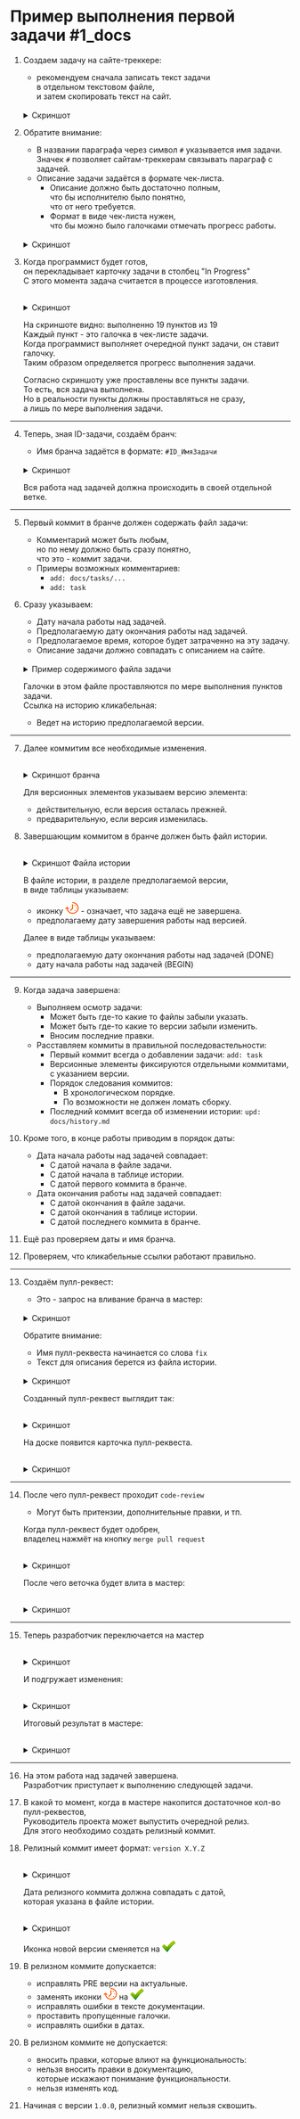 ﻿[M]: #main  "история проекта"
[P]: ../../icons/progress.png
[S]: ../../icons/success.png

<a name="main"></a>
Пример выполнения первой задачи #1_docs
=======================================


1. Создаем задачу на сайте-треккере:  
   - рекомендуем сначала записать текст задачи  
     в отдельном текстовом файле,  
     и затем скопировать текст на сайт.  

   <br/>
   <details>
   <summary>Скриншот</summary>
     <a href="#main" title="issue"><img src="images/00-issue.png" border="0" alt="issue"/></a>
     <br/>
   </details>

2. Обратите внимание:  
   - В названии параграфа через символ `#` указывается имя задачи.  
     Значек `#` позволяет сайтам-треккерам связывать параграф с задачей.  
   - Описание задачи задаётся в формате чек-листа.  
     - Описание должно быть достаточно полным,  
       что бы исполнителю было понятно,  
       что от него требуется.  
     - Формат в виде чек-листа нужен,  
       что бы можно было галочками отмечать прогресс работы.  

   <br/>
   <details>
   <summary>Скриншот</summary>
     <a href="#main" title="issue"><img src="images/01-issue.png" border="0" alt="issue"/></a>
     <br/>
   </details>

3. Когда программист будет готов,  
   он перекладывает карточку задачи в столбец "In Progress"  
   С этого момента задача считается в процессе изготовления.  

   <br/>
   <details>
   <summary>Скриншот</summary>
     <a href="#main" title="issue"><img src="images/02-issue.png" border="0" alt="issue"/></a>
     <br/>
   </details>

   На скриншоте видно: выполненно 19 пунктов из 19  
   Каждый пункт - это галочка в чек-листе задачи.  
   Когда программист выполняет очередной пункт задачи, он ставит галочку.  
   Таким образом определяется прогресс выполнения задачи.  

   Согласно скриншоту уже проставлены все пункты задачи.  
   То есть, вся задача выполнена.  
   Но в реальности пункты должны проставляться не сразу,  
   а лишь по мере выполнения задачи.  

------------------------------    

4. Теперь, зная ID-задачи, создаём бранч:  
     - Имя бранча задаётся в формате: `#ID_ИмяЗадачи`  

   <br/>
   <details>
   <summary>Скриншот</summary>
     <a href="#main" title="branch"><img src="images/03-branch.png" border="0" alt="issue"/></a>
     <br/>
   </details>
  
   Вся работа над задачей должна происходить в своей отдельной ветке.  

------------------------------    

5. Первый коммит в бранче должен содержать файл задачи:  
     - Комментарий может быть любым,  
       но по нему должно быть сразу понятно,  
       что это - коммит задачи.  
     - Примеры возможных комментариев:  
       - `add: docs/tasks/...`  
       - `add: task`  
6. Сразу указываем:  
     - Дату начала работы над задачей.  
     - Предполагаемую дату окончания работы над задачей.  
     - Предполагаемое время, которое будет затраченно на эту задачу.  
     - Описание задачи должно совпадать с описанием на сайте.  

   <br/>
   <details>
   <summary>Пример содержимого файла задачи</summary>
     <a href="#main" title="task"><img src="images/04-task.png" border="0" alt="task"/></a>
     <br/>
   </details>

   Галочки в этом файле проставляются по мере выполнения пунктов задачи.  
   Ссылка на историю кликабельная:  
     - Ведет на историю предполагаемой версии.  

------------------------------    

7. Далее коммитим все необходимые изменения.  

   <br/>
   <details>
   <summary>Скриншот бранча</summary>
     <a href="#main" title="branch"><img src="images/05-branch.png" border="0" alt="branch"/></a>
     <br/>
   </details>

   Для версионных элементов указываем версию элемента:  
     - действительную, если версия осталась прежней.  
     - предварительную, если версия изменилась.  

8. Завершающим коммитом в бранче должен быть файл истории.  

   <br/>
   <details>
   <summary>Скриншот Файла истории</summary>
     <a href="#main" title="history"><img src="images/06-history.png" border="0" alt="history"/></a>
     <br/>
   </details>

   В файле истории, в разделе предполагаемой версии,  
   в виде таблицы указываем:  
     - иконку [![P]][M] - означает, что задача ещё не завершена.  
     - предполагаему дату завершения работы над версией.  

   Далее в виде таблицы указываем:  
     - предполагаемую дату окончания работы над задачей (DONE)  
     - дату начала работы над задачей (BEGIN)  

------------------------------    

9. Когда задача завершена:  
     - Выполняем осмотр задачи:  
       - Может быть где-то какие то файлы забыли указать.  
       - Может быть где-то какие то версии забыли изменить.  
       - Вносим последние правки.  
     - Расставляем коммиты в правильной последовастельности:  
       - Первый коммит всегда о добавлении задачи: `add: task`  
       - Версионные элементы фиксируются отдельными коммитами, с указанием версии.  
       - Порядок следования коммитов:  
         - В хронологическом порядке.  
         - По возможности не должен ломать сборку.  
       - Последний коммит всегда об изменении истории: `upd: docs/history.md`  

10. Кроме того, в конце работы приводим в порядок даты:  
      - Дата начала работы над задачей совпадает:  
        - С датой начала в файле задачи.  
        - С датой начала в таблице истории.  
        - С датой первого коммита в бранче.  
      - Дата окончания работы над задачей совпадает:  
        - С датой окончания в файле задачи.  
        - С датой окончания в таблице истории.  
        - С датой последнего коммита в бранче.  

11. Ещё раз проверяем даты и имя бранча.  
12. Проверяем, что кликабельные ссылки работают правильно.  

-------------------------------------------
  
13. Создаём пулл-реквест:  
      - Это - запрос на вливание бранча в мастер:  

    <br/>
    <details>
    <summary>Скриншот</summary>
      <a href="#main" title="pull_request"><img src="images/07-pull_request.png" border="0" alt="pull_request"/></a>
      <br/>
    </details>

    Обратите внимание:  
      - Имя пулл-реквеста начинается со слова `fix`  
      - Текст для описания берется из файла истории.  

    <br/>
    <details>
    <summary>Скриншот</summary>
      <a href="#main" title="pull_request"><img src="images/08-pull_request.png" border="0" alt="pull_request"/></a>
      <br/>
    </details>

    Созданный пулл-реквест выглядит так:  

    <br/>
    <details>
    <summary>Скриншот</summary>
      <a href="#main" title="pull_request"><img src="images/09-pull_request.png" border="0" alt="pull_request"/></a>
      <br/>
    </details>

    На доске появится карточка пулл-реквеста.  

    <br/>
    <details>
    <summary>Скриншот</summary>
      <a href="#main" title="pull_request"><img src="images/10-pull_request.png" border="0" alt="pull_request"/></a>
      <br/>
    </details>

-------------------------------------------

14. После чего пулл-реквест проходит `code-review`
      - Могут быть притензии, дополнительные правки, и тп.  

    Когда пулл-реквест будет одобрен,  
    владелец нажмёт на кнопку `merge pull request`  

    <br/>
    <details>
    <summary>Скриншот</summary>
      <a href="#main" title="pull_request"><img src="images/11-pull_request.png" border="0" alt="pull_request"/></a>
      <br/>
    </details>

    После чего веточка будет влита в мастер:  

    <br/>
    <details>
    <summary>Скриншот</summary>
      <a href="#main" title="pull_request"><img src="images/12-pull_request.png" border="0" alt="pull_request"/></a>
      <br/>
    </details>

-------------------------------------------

15. Теперь разработчик переключается на мастер

    <br/>
    <details>
    <summary>Скриншот</summary>
      <a href="#main" title="branch"><img src="images/13-branch.png" border="0" alt="branch"/></a>
      <br/>
    </details>

    И подгружает изменения:  

    <br/>
    <details>
    <summary>Скриншот</summary>
      <a href="#main" title="branch"><img src="images/14-branch.png" border="0" alt="branch"/></a>
      <br/>
    </details>

    Итоговый результат в мастере:

    <br/>
    <details>
    <summary>Скриншот</summary>
      <a href="#main" title="branch"><img src="images/15-branch.png" border="0" alt="branch"/></a>
      <br/>
    </details>

-------------------------------------------

16. На этом работа над задачей завершена.  
    Разработчик приступает к выполнению следующей задачи.  

17. В какой то момент, когда в мастере накопится достаточное кол-во пулл-реквестов,  
    Руководитель проекта может выпустить очередной релиз.  
    Для этого необходимо создать релизный коммит.  

18. Релизный коммит имеет формат: `version X.Y.Z`

    <br/>
    <details>
    <summary>Скриншот</summary>
      <a href="#main" title="smartgit"><img src="images/16-smartgit.png" border="0" alt="smartgit"/></a>
      <br/>
    </details>

    Дата релизного коммита должна совпадать с датой,  
    которая указана в файле истории.  

    <br/>
    <details>
    <summary>Скриншот</summary>
      <a href="#main" title="smartgit"><img src="images/17-smartgit.png" border="0" alt="smartgit"/></a>
      <br/>
    </details>

    Иконка новой версии сменяется на [![S]][M]  

19. В релизном коммите допускается:  
      - исправлять PRE версии на актуальные.  
      - заменять иконки [![P]][M] на [![S]][M]  
      - исправлять ошибки в тексте документации.  
      - проставить пропущенные галочки.  
      - исправлять ошибки в датах.  

20. В релизном коммите не допускается:  
      - вносить правки, которые влиют на функциональность:  
      - нельзя вносить правки в документацию,  
        которые искажают понимание функциональности.  
      - нельзя изменять код.  

21. Начиная с версии `1.0.0`, релизный коммит нельзя сквошить.  
